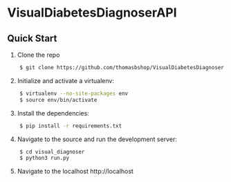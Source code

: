 # VisualDiabetesDiagnoserAPI

## Quick Start

1. Clone the repo
```bash
    $ git clone https://github.com/thomasbshop/VisualDiabetesDiagnoser.git
```
2. Initialize and activate a virtualenv:
```bash
    $ virtualenv --no-site-packages env
    $ source env/bin/activate
```
3. Install the dependencies:
```bash
    $ pip install -r requirements.txt
```

4. Navigate to the source and run the development server:
```bash
    $ cd visual_diagnoser
    $ python3 run.py
```
5. Navigate to the localhost http://localhost
